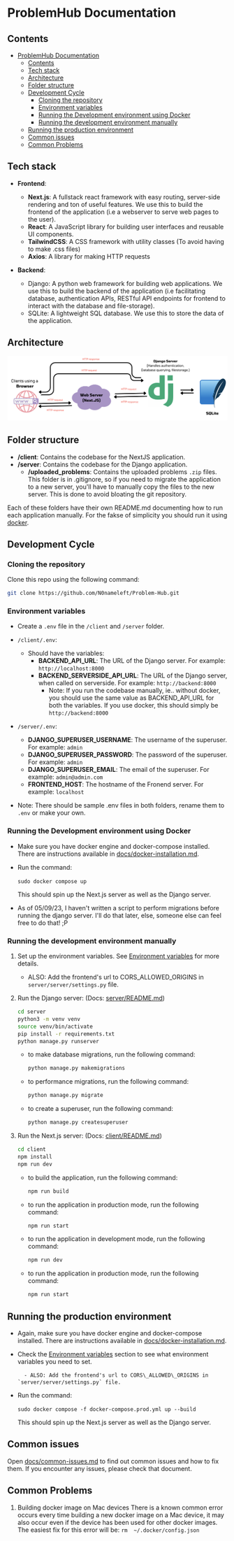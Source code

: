 # ProblemHub Documentation

## Contents

- [ProblemHub Documentation](#problemhub-documentation)
  - [Contents](#contents)
  - [Tech stack](#tech-stack)
  - [Architecture](#architecture)
  - [Folder structure](#folder-structure)
  - [Development Cycle](#development-cycle)
    - [Cloning the repository](#cloning-the-repository)
    - [Environment variables](#environment-variables)
    - [Running the Development environment using Docker](#running-the-development-environment-using-docker)
    - [Running the development environment manually](#running-the-development-environment-manually)
  - [Running the production environment](#running-the-production-environment)
  - [Common issues](#common-issues)
  - [Common Problems](#common-problems)

## Tech stack

- **Frontend**: 
  - **Next.js**: A fullstack react framework with easy routing, server-side rendering and ton of useful features. We use this to build the frontend of the application (i.e a webserver to serve web pages to the user).
  - **React**: A JavaScript library for building user interfaces and reusable UI components.
  - **TailwindCSS**: A CSS framework with utility classes (To avoid having to make .css files)
  - **Axios**: A library for making HTTP requests

- **Backend**:
  - Django: A python web framework for building web applications. We use this to build the backend of the application (i.e facilitating database, authentication APIs, RESTful API endpoints for frontend to interact with the database and file-storage).
  - SQLite: A lightweight SQL database. We use this to store the data of the application.

## Architecture

![Architecture](static/images/architecture.png)

## Folder structure

- **/client**: Contains the codebase for the NextJS application.
- **/server**: Contains the codebase for the Django application.
  - **/uploaded_problems**: Contains the uploaded problems `.zip` files. This folder is in .gitignore, so if you need to migrate the application to a new server, you'll have to manually copy the files to the new server. This is done to avoid bloating the git repository.

Each of these folders have their own README.md documenting how to run each application manually. For the fakse of simplicity you should run it using [docker](#running-the-development-environment).

## Development Cycle

### Cloning the repository
Clone this repo using the following command:

```bash
git clone https://github.com/N0nameleft/Problem-Hub.git
```

### Environment variables

- Create a `.env` file in the `/client` and `/server` folder.
- `/client/.env`:
  - Should have the variables:
    - **BACKEND_API_URL**: The URL of the Django server. For example: `http://localhost:8000`
    - **BACKEND_SERVERSIDE_API_URL**: The URL of the Django server, when called on serverside. For example: `http://backend:8000`
      - Note: If you run the codebase manually, ie.. without docker, you should use the same value as BACKEND_API_URL for both the variables. If you use docker, this should simply be `http://backend:8000`

- `/server/.env`:
  - **DJANGO_SUPERUSER_USERNAME**: The username of the superuser. For example: `admin`
  - **DJANGO_SUPERUSER_PASSWORD**: The password of the superuser. For example: `admin`
  - **DJANGO_SUPERUSER_EMAIL**: The email of the superuser. For example: `admin@admin.com`
  - **FRONTEND_HOST**: The hostname of the Fronend server. For example: `localhost`

- Note: There should be sample .env files in both folders, rename them to `.env` or make your own.

### Running the Development environment using Docker

- Make sure you have docker engine and docker-compose installed. There are instructions available in [docs/docker-installation.md](docs/docker-installation.md).
- Run the command:

    ```sudo docker compose up```

    This should spin up the Next.js server as well as the Django server.

- As of 05/09/23, I haven't written a script to perform migrations before running the django server. I'll do that later, else, someone else can feel free to do that! ;P

### Running the development environment manually

1. Set up the environment variables. See [Environment variables](#environment-variables) for more details.

	- ALSO: Add the frontend's url to CORS\_ALLOWED\_ORIGINS in `server/server/settings.py` file. 

2. Run the Django server: (Docs: [server/README.md](server/README.md))

    ```bash
    cd server
    python3 -m venv venv
    source venv/bin/activate
    pip install -r requirements.txt
    python manage.py runserver
    ```

    - to make database migrations, run the following command:

        ```bash
        python manage.py makemigrations
        ```

    - to performance migrations, run the following command:

        ```bash
        python manage.py migrate
        ```

    - to create a superuser, run the following command:

        ```bash
        python manage.py createsuperuser
        ```

3. Run the Next.js server: (Docs: [client/README.md](client/README.md))

    ```bash
    cd client
    npm install
    npm run dev
    ```

    - to build the application, run the following command:

        ```bash
        npm run build
        ```

    - to run the application in production mode, run the following command:

        ```bash
        npm run start
        ```

    - to run the application in development mode, run the following command:

        ```bash
        npm run dev
        ```

    - to run the application in production mode, run the following command:

        ```bash
        npm run start
        ```

## Running the production environment

- Again, make sure you have docker engine and docker-compose installed. There are instructions available in [docs/docker-installation.md](docs/docker-installation.md).

- Check the [Environment variables](#environment-variables) section to see what environment variables you need to set.

        - ALSO: Add the frontend's url to CORS\_ALLOWED\_ORIGINS in `server/server/settings.py` file.


- Run the command:

    ```sudo docker compose -f docker-compose.prod.yml up --build```

    This should spin up the Next.js server as well as the Django server.

## Common issues

Open [docs/common-issues.md](docs/common-issues.md) to find out common issues and how to fix them. If you encounter any issues, please check that document.

## Common Problems

1. Building docker image on Mac devices
    There is a known common error occurs every time building a new docker image on a Mac device, it may also occur even if the device has been used for other docker images. 
    The easiest fix for this error will be:
    ```rm  ~/.docker/config.json```
